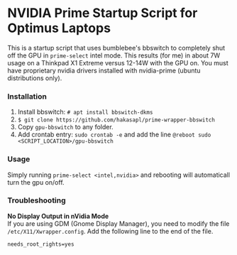 # NVIDIA Prime Startup Script for Optimus Laptops #

This is a startup script that uses bumblebee's bbswitch to completely shut off the GPU in `prime-select` intel mode. This results (for me) in about 7W usage on a Thinkpad X1 Extreme versus 12-14W with the GPU on. You must have proprietary nvidia drivers installed with nvidia-prime (ubuntu distributions only).

### Installation ###
1. Install bbswitch: `# apt install bbswitch-dkms`
1. `$ git clone https://github.com/hakasapl/prime-wrapper-bbswitch`
1. Copy `gpu-bbswitch` to any folder.
1. Add crontab entry: `sudo crontab -e` and add the line `@reboot sudo <SCRIPT_LOCATION>/gpu-bbswitch`

### Usage ###
Simply running `prime-select <intel,nvidia>` and rebooting will automaticall turn the gpu on/off.

### Troubleshooting ###
**No Display Output in nVidia Mode**  
If you are using GDM (Gnome Display Manager), you need to modify the file `/etc/X11/Xwrapper.config`. Add the following line to the end of the file.
```
needs_root_rights=yes
```
